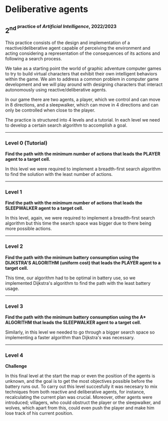 # Deliberative agents
## 2<sup>nd<sup> practice of *Artificial Intelligence*, 2022/2023

This practice consists of the design and implementation of a reactive/deliberative agent capable of perceiving the environment and acting considering a representation of the consequences of its actions and following a search process.

We take as a starting point the world of graphic adventure computer games to try to build virtual characters that exhibit their own intelligent behaviors within the game. We aim to address a common problem in computer game development and we will play around with designing characters that interact autonomously using reactive/deliberative agents.

In our game there are two agents, a player, which we control and can move in 8 directions, and a sleepwalker, which can move in 4 directions and can only be controlled when close to the player.

The practice is structured into 4 levels and a tutorial. In each level we need to develop a certain search algorithm to accomplish a goal.

---

### Level 0 (Tutorial)

**Find the path with the minimum number of actions that leads the PLAYER agent to a target cell.**

In this level we were required to implement a breadth-first search algorithm to find the solution with the least number of actions.

---

### Level 1

**Find the path with the minimum number of actions that leads the SLEEPWALKER agent to a target cell.**

In this level, again, we were required to implement a breadth-first search algorithm but this time the search space was bigger due to there being more possible actions.

---

### Level 2

**Find the path with the minimum battery consumption using the DIJKSTRA'S ALGORITHM (uniform cost) that leads the PLAYER agent to a target cell.**

This time, our algorithm had to be optimal in battery use, so we implemented Dijkstra's algorithm to find the path with the least battery usage.

---

### Level 3

**Find the path with the minimum battery consumption using the A\* ALGORITHM that leads the SLEEPWALKER agent to a target cell.**

Similarly, in this level we needed to go through a bigger search space so implementing a faster algorithm than Dijkstra's was necessary.

---

### Level 4

**Challenge**

In this final level at the start the map or even the position of the agents is unknown, and the goal is to get the most objectives possible before the battery runs out. To carry out this level succesfully it was necesary to mix techniques from both reactive and deliberative agents, for instance, recalculating the current plan was crucial. Moreover, other agents were introduced; villagers, who could obstruct the player or the sleepwalker, and wolves, which apart from this, could even push the player and make him lose track of his current position.
